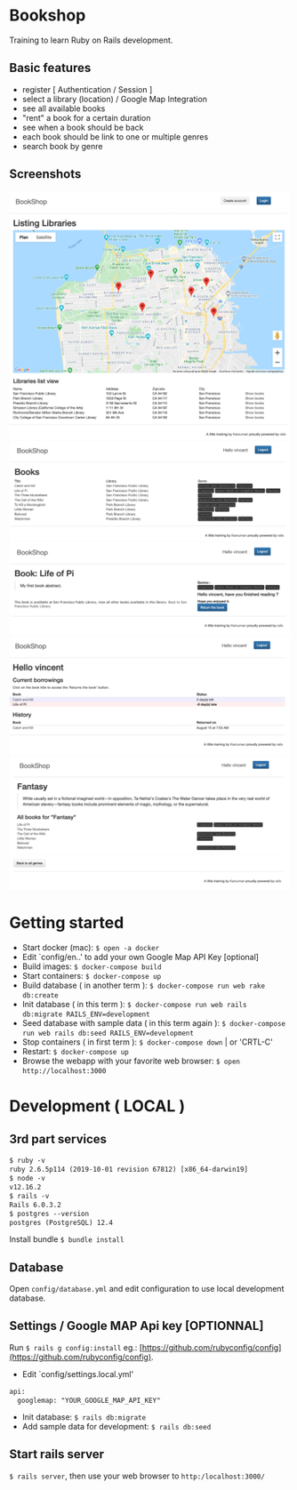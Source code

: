 # Bookshop
Training to learn Ruby on Rails development.

## Basic features
- register [ Authentication / Session ]
- select a library (location) / Google Map Integration
- see all available books
- "rent" a book for a certain duration
- see when a book should be back
- each book should be link to one or multiple genres
- search book by genre

## Screenshots
![libraries](https://raw.githubusercontent.com/karouman/bookshop/master/screenshots/libraries.png)
![books](https://raw.githubusercontent.com/karouman/bookshop/master/screenshots/books.png)
![book](https://raw.githubusercontent.com/karouman/bookshop/master/screenshots/book.png)
![user](https://raw.githubusercontent.com/karouman/bookshop/master/screenshots/user.png)
![genre](https://raw.githubusercontent.com/karouman/bookshop/master/screenshots/genre.png)

# Getting started
- Start docker (mac): `$ open -a docker`
- Edit `config/en..' to add your own Google Map API Key [optional]
- Build images: `$ docker-compose build`
- Start containers: `$ docker-compose up`
- Build database ( in another term ): `$ docker-compose run web rake db:create`
- Init database ( in this term ): `$ docker-compose run web rails db:migrate RAILS_ENV=development`
- Seed database with sample data ( in this term again ): `$ docker-compose run web rails db:seed RAILS_ENV=development`
- Stop containers ( in first term ): `$ docker-compose down` | or 'CRTL-C'
- Restart: `$ docker-compose up`
- Browse the webapp with your favorite web browser: `$ open http://localhost:3000`

# Development ( LOCAL )
## 3rd part services
```shell
$ ruby -v
ruby 2.6.5p114 (2019-10-01 revision 67812) [x86_64-darwin19]
$ node -v
v12.16.2
$ rails -v
Rails 6.0.3.2
$ postgres --version
postgres (PostgreSQL) 12.4
```

Install bundle `$ bundle install`

## Database
Open `config/database.yml` and edit configuration to use local development database.

## Settings / Google MAP Api key [OPTIONNAL]
Run `$ rails g config:install` eg.: [https://github.com/rubyconfig/config](https://github.com/rubyconfig/config).

- Edit `config/settings.local.yml'
```
api:
  googlemap: "YOUR_GOOGLE_MAP_API_KEY"
```

- Init database: `$ rails db:migrate`
- Add sample data for development: `$ rails db:seed`

## Start rails server
`$ rails server`, then use your web browser to `http:/localhost:3000/`
